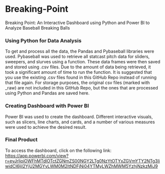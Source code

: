 # Breaking-Point
Breaking Point: An Interactive Dashboard using Python and Power BI to Analyze Baseball Breaking Balls

### Using Python for Data Analysis
To get and process all the data, the Pandas and Pybaseball libraries were used. Pybaseball was used to retrieve all statcast pitch data for sliders, sweepers, and slurves using a function. These data frames were then saved and stored using .csv files. Due to the amount of data being retrieved, it took a significant amount of time to run the function. It is suggested that you use the existing .csv files found in this GitHub Repo instead of running that file again. For storage purposes, the original csv files (marked with _raw) are not included in this GitHub Repo, but the ones that are processed using Python and Pandas are saved here.

### Creating Dashboard with Power BI
Power BI was used to create the dashboard. Different interactive visuals, such as slicers, line charts, and cards, and a number of various measures were used to achieve the desired result. 

### Final Product
To access the dashboard, click on the following link: https://app.powerbi.com/view?r=eyJrIjoiOWFhMTdlOTctZGNmZS00NGY2LTg0NzYtOTYxZGVmYTY2NTg3IiwidCI6IjI2YjU2MGYyLWM0M2ItNDFjNi04YTMyLWZhMWM5YzhjNzkzMiJ9
